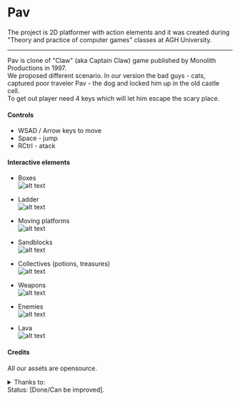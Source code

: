 # Pav

The project is 2D platformer with action elements and it was created during "Theory and practice of computer games" classes at AGH University.

---

Pav is clone of "Claw" (aka Captain Claw) game published by Monolith Productions in 1997.  
We proposed different scenario. In our version the bad guys - cats, captured poor traveler Pav - the dog and locked him up in the old castle cell.  
To get out player need 4 keys which will let him escape the scary place.  
 



#### Controls
 * WSAD / Arrow keys to move
 * Space - jump
 * RCtrl - atack


#### Interactive elements
 * Boxes  
 ![alt text](https://github.com/pkupilas/TaPoCG-agh/blob/master/_Resources/boxes.gif?raw=true "boxes")  
 
 * Ladder  
 ![alt text](https://github.com/pkupilas/TaPoCG-agh/blob/master/_Resources/ladder.gif?raw=true "ladder")  
 
 * Moving platforms  
 ![alt text](https://github.com/pkupilas/TaPoCG-agh/blob/master/_Resources/movingplatform.gif?raw=true "movingplatform")  
 
 * Sandblocks  
 ![alt text](https://github.com/pkupilas/TaPoCG-agh/blob/master/_Resources/sandblocks.gif?raw=true "sandblocks")  
 
 * Collectives (potions, treasures)  
 ![alt text](https://github.com/pkupilas/TaPoCG-agh/blob/master/_Resources/treasures.gif?raw=true "treasures")  
 
 * Weapons  
 ![alt text](https://github.com/pkupilas/TaPoCG-agh/blob/master/_Resources/weapons.gif?raw=true "weapons")  
 
 * Enemies  
 ![alt text](https://github.com/pkupilas/TaPoCG-agh/blob/master/_Resources/enemy.gif?raw=true "enemy")  
 
 * Lava  
 ![alt text](https://github.com/pkupilas/TaPoCG-agh/blob/master/_Resources/lava.gif?raw=true "lava")  
 


#### Credits
All our assets are opensource.

<details> 
  <summary>Thanks to:</summary>

    Pav and enemies sprites:  
    http://www.gameart2d.com/cat-and-dog-free-sprites.html 

    Background and castle sprites:  
    MagicMaker from https://www.spriters-resource.com/submitter/MagicMaker/ 

    Other sprites:  
    opengameart.org   
</details>
Status: [Done/Can be improved].  